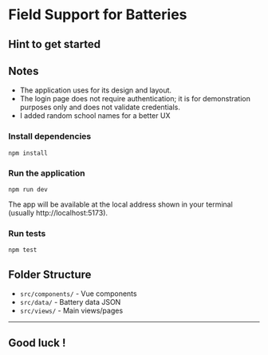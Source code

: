 # Field Support for Batteries

## Hint to get started

## Notes

- The application uses for its design and layout.
- The login page does not require authentication; it is for demonstration purposes only and does not validate credentials.
- I added random school names for a better UX 


### Install dependencies
```
npm install
```

### Run the application
```
npm run dev
```
The app will be available at the local address shown in your terminal (usually http://localhost:5173).

### Run tests
```
npm test
```

## Folder Structure
- `src/components/` - Vue components
- `src/data/` - Battery data JSON
- `src/views/` - Main views/pages

---

## Good luck !

